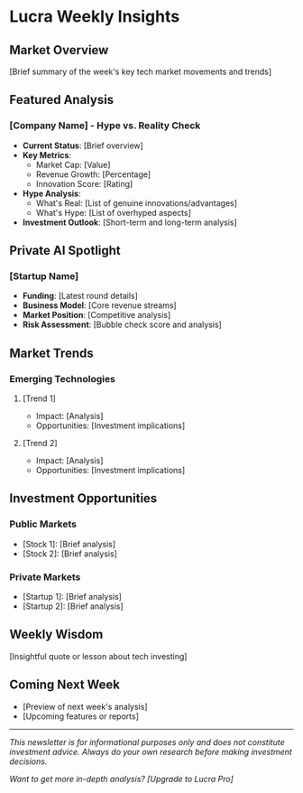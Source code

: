 # Lucra Weekly Insights

## Market Overview
[Brief summary of the week's key tech market movements and trends]

## Featured Analysis

### [Company Name] - Hype vs. Reality Check
- **Current Status**: [Brief overview]
- **Key Metrics**:
  - Market Cap: [Value]
  - Revenue Growth: [Percentage]
  - Innovation Score: [Rating]
- **Hype Analysis**:
  - What's Real: [List of genuine innovations/advantages]
  - What's Hype: [List of overhyped aspects]
- **Investment Outlook**: [Short-term and long-term analysis]

## Private AI Spotlight

### [Startup Name]
- **Funding**: [Latest round details]
- **Business Model**: [Core revenue streams]
- **Market Position**: [Competitive analysis]
- **Risk Assessment**: [Bubble check score and analysis]

## Market Trends

### Emerging Technologies
1. [Trend 1]
   - Impact: [Analysis]
   - Opportunities: [Investment implications]

2. [Trend 2]
   - Impact: [Analysis]
   - Opportunities: [Investment implications]

## Investment Opportunities

### Public Markets
- [Stock 1]: [Brief analysis]
- [Stock 2]: [Brief analysis]

### Private Markets
- [Startup 1]: [Brief analysis]
- [Startup 2]: [Brief analysis]

## Weekly Wisdom
[Insightful quote or lesson about tech investing]

## Coming Next Week
- [Preview of next week's analysis]
- [Upcoming features or reports]

---
*This newsletter is for informational purposes only and does not constitute investment advice. Always do your own research before making investment decisions.*

*Want to get more in-depth analysis? [Upgrade to Lucra Pro]* 
